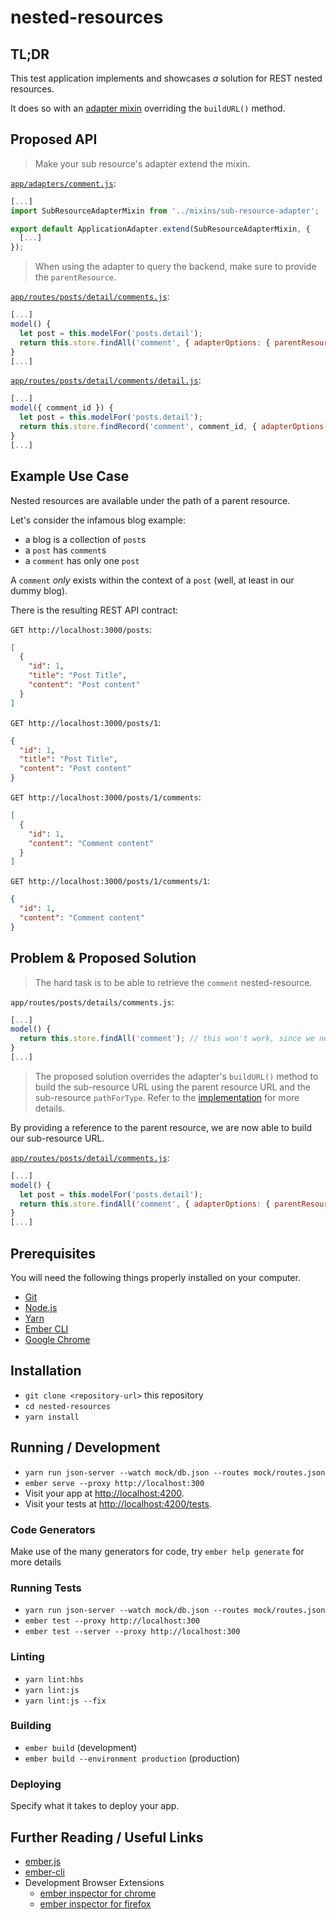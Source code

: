 # nested-resources

## TL;DR

This test application implements and showcases *a* solution for REST nested resources.

It does so with an [adapter mixin](./app/mixins/sub-resource-adapter.js) overriding the `buildURL()` method.

## Proposed API

> Make your sub resource's adapter extend the mixin.

[`app/adapters/comment.js`](./app/adapters/comment.js):
```js
[...]
import SubResourceAdapterMixin from '../mixins/sub-resource-adapter';

export default ApplicationAdapter.extend(SubResourceAdapterMixin, {
  [...]
});
```

> When using the adapter to query the backend, make sure to provide the `parentResource`.

[`app/routes/posts/detail/comments.js`](./app/routes/posts/detail/comments.js):
```js
[...]
model() {
  let post = this.modelFor('posts.detail');
  return this.store.findAll('comment', { adapterOptions: { parentResource: post } });
}
[...]
```

[`app/routes/posts/detail/comments/detail.js`](./app/routes/posts/detail/comments/detail.js):
```js
[...]
model({ comment_id }) {
  let post = this.modelFor('posts.detail');
  return this.store.findRecord('comment', comment_id, { adapterOptions: { parentResource: post } });
}
[...]
```

## Example Use Case

Nested resources are available under the path of a parent resource.

Let's consider the infamous blog example:
- a blog is a collection of `post`s
- a `post` has `comment`s
- a `comment` has only one `post`

A `comment` *only* exists within the context of a `post` (well, at least in our dummy blog).

There is the resulting REST API contract:

`GET http://localhost:3000/posts`:
```json
[
  {
    "id": 1,
    "title": "Post Title",
    "content": "Post content"
  }
]
```

`GET http://localhost:3000/posts/1`:
```json
{
  "id": 1,
  "title": "Post Title",
  "content": "Post content"
}
```

`GET http://localhost:3000/posts/1/comments`:
```json
[
  {
    "id": 1,
    "content": "Comment content"
  }
]
```

`GET http://localhost:3000/posts/1/comments/1`:
```json
{
  "id": 1,
  "content": "Comment content"
}
```

## Problem & Proposed Solution

> The hard task is to be able to retrieve the `comment` nested-resource.

`app/routes/posts/details/comments.js`:
```js
[...]
model() {
  return this.store.findAll('comment'); // this won't work, since we need the `post` parent resource to build the URL
}
[...]
```

> The proposed solution overrides the adapter's `buildURL()` method to build the sub-resource URL using the parent resource URL and the sub-resource `pathForType`. Refer to the [implementation](./app/mixins/sub-resource-adapter.js) for more details.

By providing a reference to the parent resource, we are now able to build our sub-resource URL.

[`app/routes/posts/detail/comments.js`](./app/routes/posts/detail/comments.js):
```js
[...]
model() {
  let post = this.modelFor('posts.detail');
  return this.store.findAll('comment', { adapterOptions: { parentResource: post } });
}
[...]
```


## Prerequisites

You will need the following things properly installed on your computer.

* [Git](https://git-scm.com/)
* [Node.js](https://nodejs.org/)
* [Yarn](https://yarnpkg.com/)
* [Ember CLI](https://ember-cli.com/)
* [Google Chrome](https://google.com/chrome/)

## Installation

* `git clone <repository-url>` this repository
* `cd nested-resources`
* `yarn install`

## Running / Development

* `yarn run json-server --watch mock/db.json --routes mock/routes.json`
* `ember serve --proxy http://localhost:300`
* Visit your app at [http://localhost:4200](http://localhost:4200).
* Visit your tests at [http://localhost:4200/tests](http://localhost:4200/tests).

### Code Generators

Make use of the many generators for code, try `ember help generate` for more details

### Running Tests

* `yarn run json-server --watch mock/db.json --routes mock/routes.json`
* `ember test --proxy http://localhost:300`
* `ember test --server --proxy http://localhost:300`

### Linting

* `yarn lint:hbs`
* `yarn lint:js`
* `yarn lint:js --fix`

### Building

* `ember build` (development)
* `ember build --environment production` (production)

### Deploying

Specify what it takes to deploy your app.

## Further Reading / Useful Links

* [ember.js](https://emberjs.com/)
* [ember-cli](https://ember-cli.com/)
* Development Browser Extensions
  * [ember inspector for chrome](https://chrome.google.com/webstore/detail/ember-inspector/bmdblncegkenkacieihfhpjfppoconhi)
  * [ember inspector for firefox](https://addons.mozilla.org/en-US/firefox/addon/ember-inspector/)
